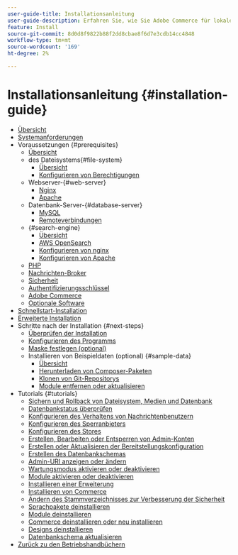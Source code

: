 ```yaml
---
user-guide-title: Installationsanleitung
user-guide-description: Erfahren Sie, wie Sie Adobe Commerce für lokale Bereitstellungen installieren.
feature: Install
source-git-commit: 8d0d8f9822b88f2dd8cbae8f6d7e3cdb14cc4848
workflow-type: tm+mt
source-wordcount: '169'
ht-degree: 2%

---
```



# Installationsanleitung {#installation-guide}

- [Übersicht](overview.md)
- [Systemanforderungen](system-requirements.md)
- Voraussetzungen {#prerequisites}
   - [Übersicht](prerequisites/overview.md)
   - des Dateisystems{#file-system}
      - [Übersicht](prerequisites/file-system/overview.md)
      - [Konfigurieren von Berechtigungen](prerequisites/file-system/configure-permissions.md)
   - Webserver-{#web-server}
      - [Nginx](prerequisites/web-server/nginx.md)
      - [Apache](prerequisites/web-server/apache.md)
   - Datenbank-Server-{#database-server}
      - [MySQL](prerequisites/database/mysql.md)
      - [Remoteverbindungen](prerequisites/database/mysql-remote.md)
   - {#search-engine}
      - [Übersicht](prerequisites/search-engine/overview.md)
      - [AWS OpenSearch](prerequisites/search-engine/aws-opensearch.md)
      - [Konfigurieren von nginx](prerequisites/search-engine/configure-nginx.md)
      - [Konfigurieren von Apache](prerequisites/search-engine/configure-apache.md)
   - [PHP](prerequisites/php-settings.md)
   - [Nachrichten-Broker](prerequisites/rabbitmq.md)
   - [Sicherheit](prerequisites/security.md)
   - [Authentifizierungsschlüssel](prerequisites/authentication-keys.md)
   - [Adobe Commerce](prerequisites/commerce.md)
   - [Optionale Software](prerequisites/optional-software.md)
- [Schnellstart-Installation](composer.md)
- [Erweiterte Installation](advanced.md)
- Schritte nach der Installation {#next-steps}
   - [Überprüfen der Installation](next-steps/verify.md)
   - [Konfigurieren des Programms](next-steps/configuration.md)
   - [Maske festlegen (optional)](next-steps/set-umask.md)
   - Installieren von Beispieldaten (optional) {#sample-data}
      - [Übersicht](sample-data/overview.md)
      - [Herunterladen von Composer-Paketen](sample-data/composer-packages.md)
      - [Klonen von Git-Repositorys](sample-data/git-repositories.md)
      - [Module entfernen oder aktualisieren](sample-data/remove-or-update.md)
- Tutorials {#tutorials}
   - [Sichern und Rollback von Dateisystem, Medien und Datenbank](tutorials/backup.md)
   - [Datenbankstatus überprüfen](tutorials/database-status.md)
   - [Konfigurieren des Verhaltens von Nachrichtenbenutzern](tutorials/message-consumers.md)
   - [Konfigurieren des Sperranbieters](tutorials/lock-provider.md)
   - [Konfigurieren des Stores](tutorials/store.md)
   - [Erstellen, Bearbeiten oder Entsperren von Admin-Konten](tutorials/admin.md)
   - [Erstellen oder Aktualisieren der Bereitstellungskonfiguration](tutorials/deployment.md)
   - [Erstellen des Datenbankschemas](tutorials/database.md)
   - [Admin-URI anzeigen oder ändern](tutorials/admin-uri.md)
   - [Wartungsmodus aktivieren oder deaktivieren](tutorials/maintenance-mode.md)
   - [Module aktivieren oder deaktivieren](tutorials/manage-modules.md)
   - [Installieren einer Erweiterung](tutorials/extensions.md)
   - [Installieren von Commerce](tutorials/install.md)
   - [Ändern des Stammverzeichnisses zur Verbesserung der Sicherheit](tutorials/docroot.md)
   - [Sprachpakete deinstallieren](tutorials/language-packages.md)
   - [Module deinstallieren](tutorials/uninstall-modules.md)
   - [Commerce deinstallieren oder neu installieren](tutorials/uninstall.md)
   - [Designs deinstallieren](tutorials/themes.md)
   - [Datenbankschema aktualisieren](tutorials/database-upgrade.md)
- [Zurück zu den Betriebshandbüchern](https://experienceleague.adobe.com/docs/commerce-operations/operational-guides/home.html?lang=de)
